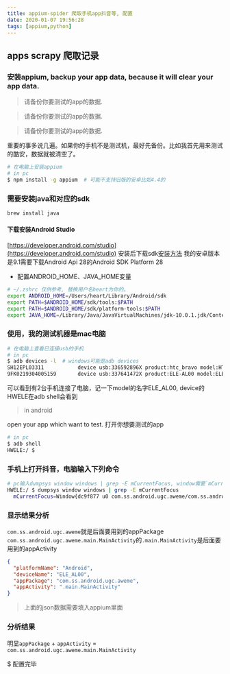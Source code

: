 ```yaml
---
title: appium-spider 爬取手机app抖音等, 配置
date: 2020-01-07 19:56:28
tags: [appium,python]
---
```


## apps scrapy 爬取记录

### 安装appium, **backup your app data, because it will clear your app data.**

>请备份你要测试的app的数据.

>请备份你要测试的app的数据.

>请备份你要测试的app的数据.

重要的事多说几遍。如果你的手机不是测试机，最好先备份。比如我首先用来测试的酷安，数据就被清空了。

```bash
# 在电脑上安装appium
# in pc
$ npm install -g appium  # 可能不支持旧版的安卓比如4.4的 
```

### 需要安装java和对应的sdk

```bash
brew install java 
```

#### 下载安装Android Studio 
[https://developer.android.com/studio](https://developer.android.com/studio)
安装后下载sdk[安装方法](https://cuiqingcai.com/5407.html)
我的安卓版本是9.1需要下载Android Api 28的Android SDK Platform 28	

- 配置ANDROID_HOME、JAVA_HOME变量

```bash
# ~/.zshrc 仅供参考, 替换用户名heart为你的。
export ANDROID_HOME=/Users/heart/Library/Android/sdk
export PATH=$ANDROID_HOME/sdk/tools:$PATH
export PATH=$ANDROID_HOME/sdk/platform-tools:$PATH
export JAVA_HOME=/Library/Java/JavaVirtualMachines/jdk-10.0.1.jdk/Contents/Home
```

### 使用，我的测试机器是mac电脑

```bash
# 在电脑上查看已连接usb的手机
# in pc
$ adb devices -l  # windows可能是adb devices
SH12EPL03311           device usb:336592896X product:htc_bravo model:HTC_Desire device:bravo
9FK0219304005159       device usb:337641472X product:ELE-AL00 model:ELE_AL00 device:HWELE
```

可以看到有2台手机连接了电脑，记一下model的名字ELE_AL00, device的HWELE在adb shell会看到

>in android

open your app which want to test.
打开你想要测试的app

```bash
# in pc
$ adb shell
HWELE:/ $ 
```

### 手机上打开抖音，电脑输入下列命令

```bash
# pc输入dumpsys window windows | grep -E mCurrentFocus, window需要`mCurrentFocus`加引号
HWELE:/ $ dumpsys window windows | grep -E mCurrentFocus
  mCurrentFocus=Window{dc9f877 u0 com.ss.android.ugc.aweme/com.ss.android.ugc.aweme.main.MainActivity}
```

### 显示结果分析
  `com.ss.android.ugc.aweme`就是后面要用到的appPackage
`com.ss.android.ugc.aweme.main.MainActivity`的`.main.MainActivity`是后面要用到的appActivity

```json
{
  "platformName": "Android",
  "deviceName": "ELE_AL00",
  "appPackage": "com.ss.android.ugc.aweme",
  "appActivity": ".main.MainActivity"
}
```

>上面的json数据需要填入appium里面

### 分析结果

明显`appPackage` + `appActivity` = `com.ss.android.ugc.aweme.main.MainActivity`

$ 配置完毕



